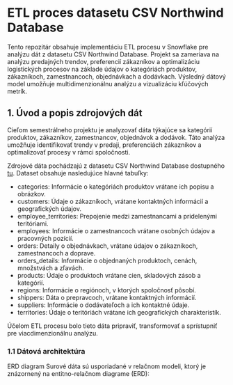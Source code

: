 # ETL proces datasetu CSV Northwind Database

Tento repozitár obsahuje implementáciu ETL procesu v Snowflake pre analýzu dát z datasetu CSV Northwind Database. Projekt sa zameriava na analýzu predajných trendov, preferencií zákazníkov a optimalizáciu logistických procesov na základe údajov o kategóriách produktov, zákazníkoch, zamestnancoch, objednávkach a dodávkach. Výsledný dátový model umožňuje multidimenzionálnu analýzu a vizualizáciu kľúčových metrík.  

## 1. Úvod a popis zdrojových dát   

Cieľom semestrálneho projektu je analyzovať dáta týkajúce sa kategórií produktov, zákazníkov, zamestnancov, objednávok a dodávok. Táto analýza umožňuje identifikovať trendy v predaji, preferenciách zákazníkov a optimalizovať procesy v rámci spoločnosti.

Zdrojové dáta pochádzajú z datasetu CSV Northwind Database dostupného [tu](https://www.kaggle.com/datasets/cleveranjosqlik/csv-northwind-database/data). Dataset obsahuje nasledujúce hlavné tabuľky:  

- categories: Informácie o kategóriách produktov vrátane ich popisu a obrázkov.
- customers: Údaje o zákazníkoch, vrátane kontaktných informácií a geografických údajov.
- employee_territories: Prepojenie medzi zamestnancami a pridelenými teritóriami.
- employees: Informácie o zamestnancoch vrátane osobných údajov a pracovných pozícií.
- orders: Detaily o objednávkach, vrátane údajov o zákazníkoch, zamestnancoch a doprave.
- orders_details: Informácie o objednaných produktoch, cenách, množstvách a zľavách.
- products: Údaje o produktoch vrátane cien, skladových zásob a kategórií.
- regions: Informácie o regiónoch, v ktorých spoločnosť pôsobí.
- shippers: Dáta o prepravcoch, vrátane kontaktných informácií.
- suppliers: Informácie o dodávateľoch a ich kontaktné údaje.
- territories: Údaje o teritóriách vrátane ich geografických charakteristík.

Účelom ETL procesu bolo tieto dáta pripraviť, transformovať a sprístupniť pre viacdimenzionálnu analýzu.

### 1.1 Dátová architektúra
ERD diagram
Surové dáta sú usporiadané v relačnom modeli, ktorý je znázornený na entitno-relačnom diagrame (ERD):

